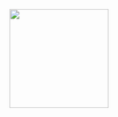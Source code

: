 <div align="center">
  <a href="https://github.com/ceschiavolim"/>
  <img height="180em" src="https://github-readme-stats.vercel.app/api?username=ceschiavolim&show_icons=true&theme=github_dark&include_all_commits=true&count_private=true&hide_border=true"/>
  <!--<img height="180em" src="https://github-readme-stats.vercel.app/api/top-langs/?username=ceschiavolim&layout=compact&langs_count=5&theme=github_dark&hide_border=true"/>-->
</div>
